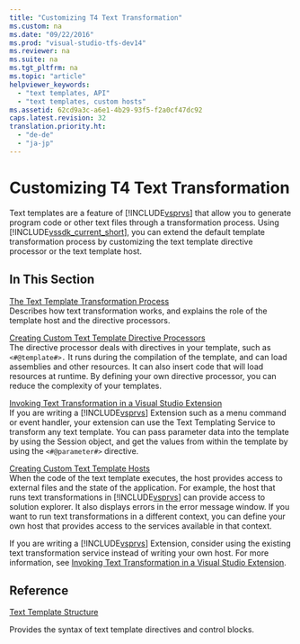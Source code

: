 ```yaml
---
title: "Customizing T4 Text Transformation"
ms.custom: na
ms.date: "09/22/2016"
ms.prod: "visual-studio-tfs-dev14"
ms.reviewer: na
ms.suite: na
ms.tgt_pltfrm: na
ms.topic: "article"
helpviewer_keywords: 
  - "text templates, API"
  - "text templates, custom hosts"
ms.assetid: 62cd9a3c-a6e1-4b29-93f5-f2a0cf47dc92
caps.latest.revision: 32
translation.priority.ht: 
  - "de-de"
  - "ja-jp"
---
```

# Customizing T4 Text Transformation
Text templates are a feature of [!INCLUDE[vsprvs](../VS_csharp/includes/vsprvs_md.md)] that allow you to generate program code or other text files through a transformation process. Using [!INCLUDE[vssdk_current_short](../VS_csharp/includes/vssdk_current_short_md.md)], you can extend the default template transformation process by customizing the text template directive processor or the text template host.  
  
## In This Section  
 [The Text Template Transformation Process](../VS_csharp/the-text-template-transformation-process.md)  
 Describes how text transformation works, and explains the role of the template host and the directive processors.  
  
 [Creating Custom Text Template Directive Processors](../VS_csharp/creating-custom-t4-text-template-directive-processors.md)  
 The directive processor deals with directives in your template, such as `<#@template#>.` It runs during the compilation of the template, and can load assemblies and other resources. It can also insert code that will load resources at runtime. By defining your own directive processor, you can reduce the complexity of your templates.  
  
 [Invoking Text Transformation in a Visual Studio Extension](../VS_csharp/invoking-text-transformation-in-a-vs-extension.md)  
 If you are writing a [!INCLUDE[vsprvs](../VS_csharp/includes/vsprvs_md.md)] Extension such as a menu command or event handler, your extension can use the Text Templating Service to transform any text template. You can pass parameter data into the template by using the Session object, and get the values from within the template by using the `<#@parameter#>` directive.  
  
 [Creating Custom Text Template Hosts](../VS_csharp/processing-text-templates-by-using-a-custom-host.md)  
 When the code of the text template executes, the host provides access to external files and the state of the application. For example, the host that runs text transformations in [!INCLUDE[vsprvs](../VS_csharp/includes/vsprvs_md.md)] can provide access to solution explorer. It also displays errors in the error message window. If you want to run text transformations in a different context, you can define your own host that provides access to the services available in that context.  
  
 If you are writing a [!INCLUDE[vsprvs](../VS_csharp/includes/vsprvs_md.md)] Extension, consider using the existing text transformation service instead of writing your own host. For more information, see [Invoking Text Transformation in a Visual Studio Extension](../VS_csharp/invoking-text-transformation-in-a-vs-extension.md).  
  
## Reference  
 [Text Template Structure](../VS_csharp/writing-a-t4-text-template.md)  
  
 Provides the syntax of text template directives and control blocks.